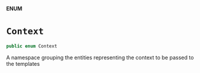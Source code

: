 **ENUM**

# `Context`

```swift
public enum Context
```

A namespace grouping the entities representing the context to be passed to the templates
